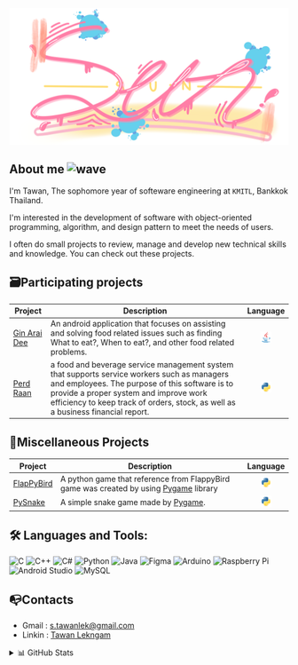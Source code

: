 ![github-banner](https://github.com/TawanLekngam/TawanLekngam/blob/main/Assets/Tawan_NameArt.png?raw=true)

## About me <img src="https://raw.githubusercontent.com/MartinHeinz/MartinHeinz/master/wave.gif" alt="wave" width="30px">

I'm Tawan, The sophomore year of softeware engineering at ``KMITL``, Bankkok Thailand.

I'm interested in the development of software with object-oriented programming, algorithm, and design pattern to meet the needs of users.

I often do small projects to review, manage and develop new technical skills and knowledge. You can check out these projects.


## 🗃Participating projects
|Project|Description|Language|
|---|---|---|
|[Gin Arai Dee](https://github.com/deeckn/GIN-ARAI-DEE)|An android application that focuses on assisting and solving food related issues such as finding What to eat?, When to eat?, and other food related problems.|<center>[<img src="https://raw.githubusercontent.com/devicons/devicon/master/icons/java/java-original.svg" alt="java" width="20" height="20" title="Java"/>](https://dev.java/)|
|[Perd Raan](https://github.com/TawanLekngam/SEP_Project)|a food and beverage service management system that supports service workers such as managers and employees. The purpose of this software is to provide a proper system and improve work efficiency to keep track of orders, stock, as well as a business financial report.|<center>[<img src="https://raw.githubusercontent.com/devicons/devicon/master/icons/python/python-original.svg" alt="python" width="20" height="20" title="Python"/>](https://www.python.org/)|

## 🎲Miscellaneous Projects
|Project|Description|Language|
|---|---|---|
|[FlapPyBird](https://github.com/TawanLekngam/FlappyBird)|A python game that reference from FlappyBird game was created by using [Pygame](https://www.pygame.org/news) library|[<center><img src="https://raw.githubusercontent.com/devicons/devicon/master/icons/python/python-original.svg" alt="python" width="20" height="20" title="Python" />](https://www.python.org/)|
|[PySnake](https://github.com/TawanLekngam/PySnake)|A simple snake game made by [Pygame](https://www.pygame.org/news).|<center>[<img src="https://raw.githubusercontent.com/devicons/devicon/master/icons/python/python-original.svg" alt="python" width="20" height="20" title="Python"/>](https://www.python.org/)|


## 🛠️ Languages and Tools:

<p align="left"> 
    <img src="https://img.icons8.com/color/50/000000/c-programming.png" title="C"/>
    <img src="https://img.icons8.com/color/50/000000/c-plus-plus-logo.png" title="C++"/>
    <img src="https://img.icons8.com/color/50/000000/c-sharp-logo.png" title="C#"/>
    <img src="https://img.icons8.com/color/50/000000/python.png" title="Python"/>
    <img src="https://img.icons8.com/color/50/000000/java-coffee-cup-logo.png" title="Java"/>
    <img src="https://img.icons8.com/color/50/000000/figma--v1.png" title="Figma"/>
    <img src="https://img.icons8.com/color/50/000000/arduino.png" title="Arduino"/>
    <img src="https://img.icons8.com/color/50/000000/raspberry-pi.png" title="Raspberry Pi"/>
    <img src="https://img.icons8.com/color/50/000000/android-studio--v2.png" title="Android Studio"/>
    <img src="https://img.icons8.com/color/50/000000/mysql-logo.png" title="MySQL"/>
</p>

## 📭Contacts
+ Gmail : s.tawanlek@gmail.com
+ Linkin : [Tawan Lekngam](https://www.linkedin.com/in/tawan-lekngam-5341ab233/)

<details>
  <summary>📊 GitHub Stats</summary>

  <img align="left" alt="S.GitHub Stats" src="https://github-readme-stats.vercel.app/api?username=tawanlekngam&show_icons=true&theme=dark&hide_border=true" />

</details>
